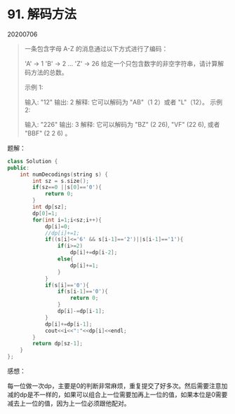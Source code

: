 # 91. 解码方法

20200706

> 一条包含字母 A-Z 的消息通过以下方式进行了编码：
>
> 'A' -> 1
> 'B' -> 2
> ...
> 'Z' -> 26
> 给定一个只包含数字的非空字符串，请计算解码方法的总数。
>
> 示例 1:
>
> 输入: "12"
> 输出: 2
> 解释: 它可以解码为 "AB"（1 2）或者 "L"（12）。
> 示例 2:
>
> 输入: "226"
> 输出: 3
> 解释: 它可以解码为 "BZ" (2 26), "VF" (22 6), 或者 "BBF" (2 2 6) 。

题解：

```cpp
class Solution {
public:
    int numDecodings(string s) {
        int sz = s.size();
        if(sz==0 ||s[0]=='0'){
            return 0;
        }
        int dp[sz];
        dp[0]=1;
        for(int i=1;i<sz;i++){
            dp[i]=0;
            //dp[i]+=1;
            if((s[i]<='6' && s[i-1]=='2')||s[i-1]=='1'){
                if(i>=2)
                    dp[i]+=dp[i-2];
                else{
                    dp[i]+=1;
                }
            }
            if(s[i]=='0'){
                if(s[i-1]=='0'){
                    return 0;
                }
                dp[i]-=dp[i-1];
            }
            dp[i]+=dp[i-1];
            cout<<i<<":"<<dp[i]<<endl;
        }
        return dp[sz-1];
    }
};
```

感想：

每一位做一次dp，主要是0的判断非常麻烦，重复提交了好多次。然后需要注意加减的dp是不一样的，如果可以组合上一位需要加再上一位的值，如果本位是0需要减去上一位的值，因为上一位必须跟他配对。

